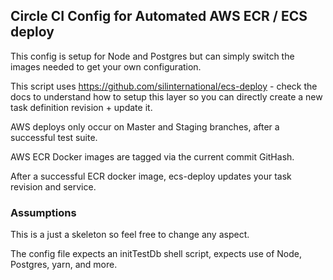 ## Circle CI Config for Automated AWS ECR / ECS deploy

This config is setup for Node and Postgres but can simply switch the images needed to get your own configuration.

This script uses https://github.com/silinternational/ecs-deploy - check the docs to understand how to setup this layer so you can directly create a new task definition revision + update it.

AWS deploys only occur on Master and Staging branches, after a successful test suite.

AWS ECR Docker images are tagged via the current commit GitHash.

After a successful ECR docker image, ecs-deploy updates your task revision and service.

### Assumptions

This is a just a skeleton so feel free to change any aspect.

The config file expects an initTestDb shell script, expects use of Node, Postgres, yarn, and more.
